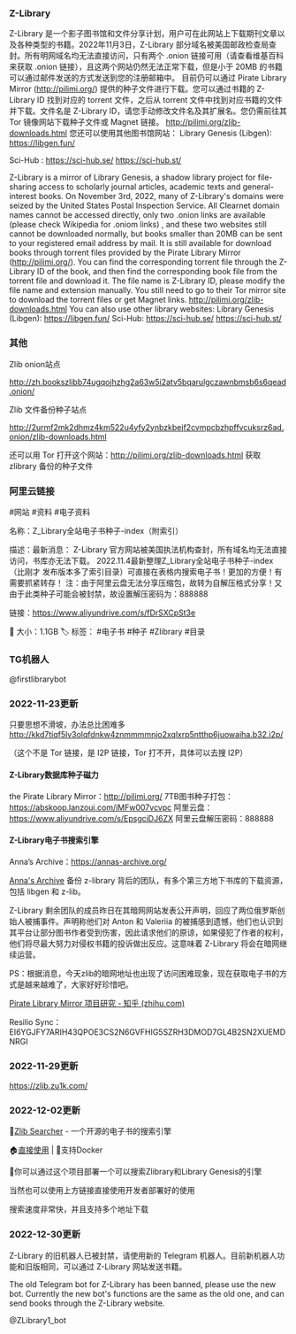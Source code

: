 ### Z-Library

Z-Library 是一个影子图书馆和文件分享计划，用户可在此网站上下载期刊文章以及各种类型的书籍。2022年11月3日，Z-Library 部分域名被美国邮政检查局查封。所有明网域名均无法直接访问，只有两个 .onion 链接可用（请查看维基百科来获取 .onion 链接），且这两个网站仍然无法正常下载，但是小于 20MB 的书籍可以通过邮件发送的方式发送到您的注册邮箱中。
目前仍可以通过 Pirate Library Mirror (http://pilimi.org/) 提供的种子文件进行下载。您可以通过书籍的 Z-Library ID 找到对应的 torrent 文件，之后从 torrent 文件中找到对应书籍的文件并下载。文件名是 Z-Library ID，请您手动修改文件名及其扩展名。您仍需前往其 Tor 镜像网站下载种子文件或 Magnet 链接。
http://pilimi.org/zlib-downloads.html
您还可以使用其他图书馆网站：
Library Genesis (Libgen): https://libgen.fun/

Sci-Hub :  https://sci-hub.se/ https://sci-hub.st/





Z-Library  is a mirror of Library Genesis, a shadow library project for file-sharing access to scholarly journal articles, academic texts and general-interest books. On November 3rd, 2022, many of Z-Library's domains were seized by the United States Postal Inspection Service. All Clearnet domain names cannot be accessed directly, only two .onion links are available (please check Wikipedia for .oniom links) , and these two websites still cannot be downloaded normally, but books smaller than 20MB can be sent to your registered email address by mail.
It is still available for download books through torrent files provided by the Pirate Library Mirror (http://pilimi.org/). You can find the corresponding torrent file through the Z-Library ID of the book, and then find the corresponding book file from the torrent file and download it. The file name is Z-Library ID, please modify the file name and extension manually. You still need to go to their Tor mirror site to download the torrent files or get Magnet links.
http://pilimi.org/zlib-downloads.html
You can also use other library websites:
Library Genesis (Libgen): https://libgen.fun/
Sci-Hub: https://sci-hub.se/ https://sci-hub.st/



### 其他
Zlib onion站点

http://zh.bookszlibb74ugqojhzhg2a63w5i2atv5bqarulgczawnbmsb6s6qead.onion/

Zlib 文件备份种子站点

http://2urmf2mk2dhmz4km522u4yfy2ynbzkbejf2cvmpcbzhpffvcuksrz6ad.onion/zlib-downloads.html


还可以用 Tor 打开这个网站：http://pilimi.org/zlib-downloads.html 获取 zlibrary 备份的种子文件

### 阿里云链接

#网站 #资料 #电子资料

名称：Z_Library全站电子书种子-index（附索引）

描述：最新消息： Z-Library 官方网站被美国执法机构查封，所有域名均无法直接访问，书库亦无法下载。
2022.11.4最新整理Z_Library全站电子书种子-index（比刚才 发布版本多了索引目录）可直接在表格内搜索电子书！更加的方便！有需要抓紧转存！
注：由于阿里云盘无法分享压缩包，故转为自解压格式分享！又由于此类种子可能会被封禁，故设置解压密码为：888888

链接：https://www.aliyundrive.com/s/fDrSXCpSt3e

📁 大小：1.1GB
🏷 标签： #电子书 #种子 #Zlibrary #目录

### TG机器人
@firstlibrarybot

### 2022-11-23更新

只要思想不滑坡，办法总比困难多
http://kkd7tiqf5lv3olqfdnkw4znmmmmnjo2xqlxrp5ntthp6juowaiha.b32.i2p/

（这个不是 Tor 链接，是 I2P 链接，Tor 打不开，具体可以去搜 I2P）


#### Z-Library数据库种子磁力 
the Pirate Library Mirror：http://pilimi.org/ 
7TB图书种子打包：https://abskoop.lanzouj.com/iMFw007vcvpc 
阿里云盘：https://www.aliyundrive.com/s/EpsgciDJ6ZX 阿里云盘解压密码：888888

#### Z-Library电子书搜索引擎 
Anna’s Archive：https://annas-archive.org/

[Anna's Archive](https://annas-archive.org/) 备份 z-library 背后的团队，有多个第三方地下书库的下载资源，包括 libgen 和 z-lib。

Z-Library 剩余团队的成员昨日在其暗网网站发表公开声明，回应了两位俄罗斯创始人被捕事件。声明称他们对 Anton 和 Valeriia 的被捕感到遗憾，他们也认识到其平台让部分图书作者受到伤害，因此请求他们的原谅，如果侵犯了作者的权利，他们将尽最大努力对侵权书籍的投诉做出反应。这意味着 Z-Library 将会在暗网继续运营。

PS：根据消息，今天zlib的暗网地址也出现了访问困难现象，现在获取电子书的方式是越来越难了，大家好好珍惜吧。


[Pirate Library Mirror 项目研究 - 知乎 (zhihu.com)](https://zhuanlan.zhihu.com/p/581483526)

Resilio Sync：EI6YGJFY7ARIH43QPOE3CS2N6GVFHIG5SZRH3DMOD7GL4B2SN2XUEMDNRGI

### 2022-11-29更新

https://zlib.zu1k.com/

### 2022-12-02更新
🔎[Zlib Searcher](https://github.com/zu1k/zlib-searcher) - 一个开源的电子书的搜索引擎

🏠[直接使用](https://zlib.knat.network/) | 🐳支持Docker

📃你可以通过这个项目部署一个可以搜索Zlibrary和Library Genesis的引擎

当然也可以使用上方链接直接使用开发者部署好的使用

搜索速度非常快，并且支持多个地址下载

### 2022-12-30更新
Z-Library 的旧机器人已被封禁，请使用新的 Telegram 机器人。目前新机器人功能和旧版相同，可以通过 Z-Library 网站发送书籍。

The old Telegram bot for Z-Library has been banned, please use the new bot. Currently the new bot's functions are the same as the old one, and can send books through the Z-Library website.

@ZLibrary1_bot